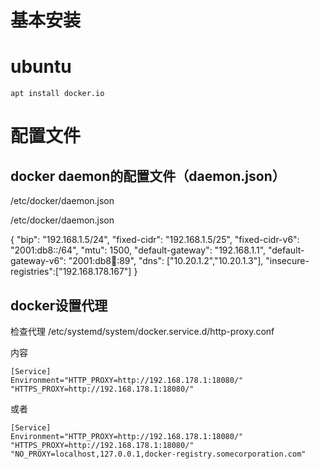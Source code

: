# 基本安装

# ubuntu

``` shell
apt install docker.io
```

# 配置文件


## docker daemon的配置文件（daemon.json）
/etc/docker/daemon.json

/etc/docker/daemon.json

{
  "bip": "192.168.1.5/24",
  "fixed-cidr": "192.168.1.5/25",
  "fixed-cidr-v6": "2001:db8::/64",
  "mtu": 1500,
  "default-gateway": "192.168.1.1",
  "default-gateway-v6": "2001:db8:abcd::89",
  "dns": ["10.20.1.2","10.20.1.3"],
  "insecure-registries":["192.168.178.167"]
 }

## docker设置代理

检查代理
  /etc/systemd/system/docker.service.d/http-proxy.conf

内容
```
[Service]
Environment="HTTP_PROXY=http://192.168.178.1:18080/" "HTTPS_PROXY=http://192.168.178.1:18080/"
```	
或者
``` 
[Service]
Environment="HTTP_PROXY=http://192.168.178.1:18080/" "HTTPS_PROXY=http://192.168.178.1:18080/" "NO_PROXY=localhost,127.0.0.1,docker-registry.somecorporation.com"
```